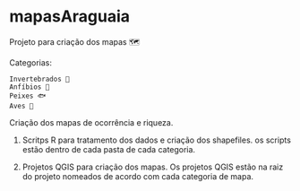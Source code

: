 # mapasAraguaia



Projeto para criação dos mapas 🗺️


  Categorias:
  
    Invertebrados 🐌
    Anfíbios 🐸
    Peixes 🐟
    Aves 🦤


Criação dos mapas de ocorrência e riqueza.


1) Scritps R para tratamento dos dados e criação dos shapefiles. os scripts estão dentro de cada pasta de cada categoria.

2) Projetos QGIS para criação dos mapas. Os projetos QGIS estão na raiz do projeto nomeados de acordo com cada categoria de mapa.
